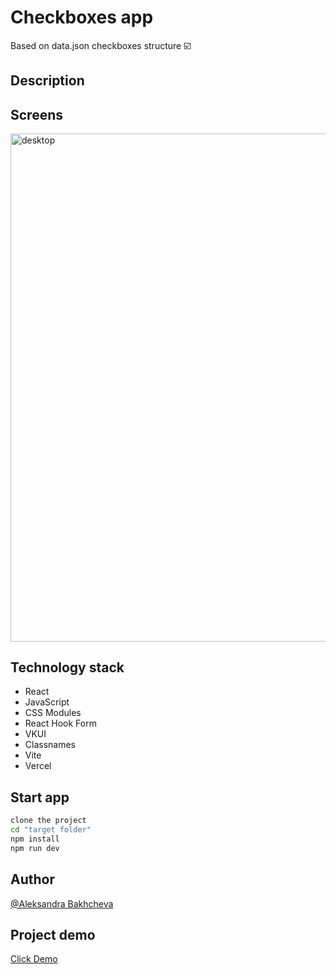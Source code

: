 # Checkboxes app
Based on data.json checkboxes structure ☑️

## Description


## Screens
<img width="812.5" alt="desktop" src="https://github.com/AleksandraBakhcheva/checkboxes-structure_vite-app/assets/76097160/05feff2d-9f25-429d-9306-1d79bb63a90f">

## Technology stack
- React
- JavaScript
- CSS Modules
- React Hook Form
- VKUI
- Classnames
- Vite
- Vercel
  
## Start app
```bash
clone the project
cd "target folder"
npm install
npm run dev
```

## Author
[@Aleksandra Bakhcheva](https://github.com/AleksandraBakhcheva)

## Project demo
<a href="https://checkboxes-structure-vite-app.vercel.app/">Click Demo</a>
